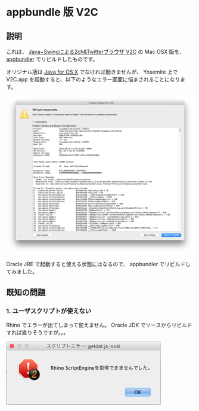 appbundle 版 V2C
======================

## 説明

これは、 [Java+Swingによる2ch&Twitterブラウザ V2C](http://v2c.s50.xrea.com/) の Mac OSX 版を、
[appbundler](https://java.net/projects/appbundler/downloads) でリビルドしたものです。

オリジナル版は [Java for OS X](http://support.apple.com/kb/dl1572) でなければ動きませんが、
Yosemite 上で V2C.app を起動すると、以下のようなエラー画面に悩まされることになります。

![起動エラー画面](/img/yosemite-startup-error.png)


Oracle JRE で起動すると使える状態にはなるので、 appbundler でリビルドしてみました。

## 既知の問題

### 1. ユーザスクリプトが使えない

Rhino でエラーが出てしまって使えません。 Oracle JDK でソースからリビルドすれば直りそうですが。。。

![スクリプトエラー画面](/img/yosemite-rhino-error.png)
